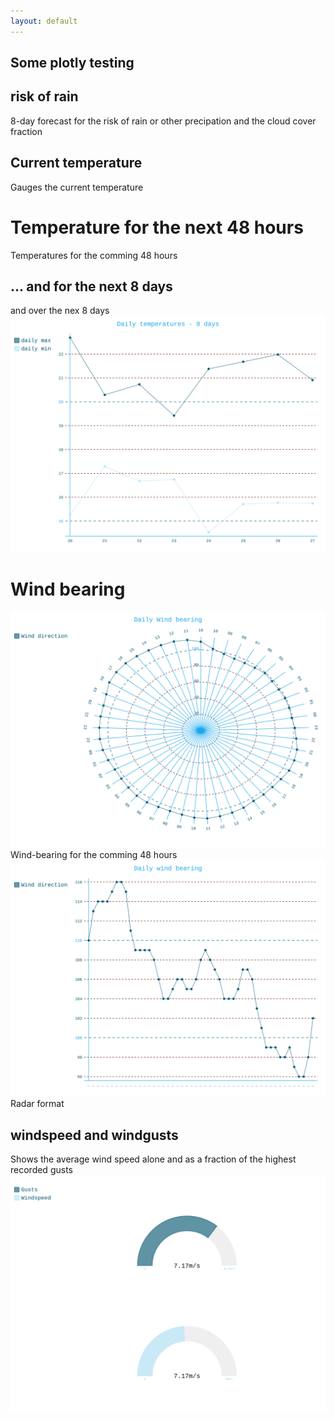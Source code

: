 ```yaml
---
layout: default
---
```


## Some plotly testing
<script src="https://cdn.plot.ly/plotly-latest.min.js"></script>

<div class="center">

<div id="f1acb939-c910-4968-bb5c-9391d448b288" style="height: 100%; width: 100%;" class="plotly-graph-div"></div>

<script type="text/javascript">window.PLOTLYENV=window.PLOTLYENV || {};window.PLOTLYENV.BASE_URL="https://plot.ly";Plotly.newPlot("f1acb939-c910-4968-bb5c-9391d448b288", [{"type": "scatter", "r": [7.02, 7.22, 7.45, 7.68, 7.85, 7.93, 7.97, 7.96, 7.9, 7.81, 7.68, 7.53, 7.35, 7.19, 7.02, 6.86, 6.75, 6.75, 6.82, 6.82, 6.67, 6.46, 6.28, 6.16, 6.07, 5.99, 5.87, 5.77, 5.81, 6.11, 6.55, 6.84, 6.86, 6.72, 6.6, 6.46, 6.32, 6.23, 6.24, 6.31, 6.32, 6.24, 6.11, 6.08, 6.23, 6.46, 6.65, 6.78, 6.88], "t": [110, 113, 114, 114, 114, 115, 116, 116, 115, 111, 109, 109, 109, 109, 108, 106, 104, 104, 105, 106, 106, 105, 105, 106, 108, 109, 108, 107, 106, 104, 104, 104, 105, 107, 107, 106, 103, 101, 99, 99, 99, 98, 98, 99, 97, 96, 96, 98, 102], "mode": "lines", "name": "Wind direction", "text": [10, 11, 12, 13, 14, 15, 16, 17, 18, 19, 20, 21, 22, 23, 0, 1, 2, 3, 4, 5, 6, 7, 8, 9, 10, 11, 12, 13, 14, 15, 16, 17, 18, 19, 20, 21, 22, 23, 0, 1, 2, 3, 4, 5, 6, 7, 8, 9, 10], "marker": {"color": "none", "line": {"color": "#005570", "width": 2}}}, {"type": "scatter", "r": [7.02, 7.02, 7.02, 7.02, 7.02], "t": [110, 110, 110, 110, 110], "mode": "markers", "name": "time=now", "text": ["t=0"], "marker": {"color": "none", "line": {"color": "#005570", "width": 2}}}], {"title": "Wind direction and -speed", "showlegend": false, "font": {"size": 16}, "legend": {"font": {"size": 16}}, "radialaxis": {"ticksuffix": "m/s"}, "orientation": -90}, {"showLink": true, "linkText": "Export to plot.ly"})</script>
</div>

## risk of rain

<div class="left">
<object data="svg/rain.svg" type="image/svg+xml"></object>
</div>
  <div class = "right"> 8-day forecast for the risk of rain or other precipation and the cloud cover fraction </div>



## Current temperature

  <span class = "left"> Gauges the current temperature </span>
  <div class = "right"><object data="svg/temp_now.svg" type="image/svg+xml"></object></div>



# Temperature for the next 48 hours

  <div class = "left"> <object data="svg/temp_overday.svg" type="image/svg+xml"> </div>
  <span class = "right"> Temperatures for the comming 48 hours </span>



## ... and for the next 8 days
<div class="lr">
  <span class = "left"> and over the nex 8 days </span>
  <span class = "right"><img src="svg/temp_overdays.svg" /></span>
</div>

# Wind bearing
<div class="lr">
  <span class = "left"> <img src="svg/windbearing_line.svg" /> </span>
  <span class = "right"> Wind-bearing for the comming 48 hours </span>
</div>

<div class="lr">
  <span class = "left"> <img src="svg/windbearing_radar.svg" /> </span>
  <span class = "right"> Radar format </span>
</div>


## windspeed and windgusts
<div class="lr">
  <span class = "left"> Shows the average wind speed alone and as a fraction of the highest recorded gusts </span>
  <span class = "right"><img src="svg/windspeed.svg" /></span>
</div>

